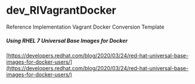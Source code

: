 # dev_RIVagrantDocker
Reference Implementation Vagrant Docker Conversion Template 

##### Using RHEL 7 Universal Base Images for Docker
[https://developers.redhat.com/blog/2020/03/24/red-hat-universal-base-images-for-docker-users/](https://developers.redhat.com/blog/2020/03/24/red-hat-universal-base-images-for-docker-users/) <br/>


